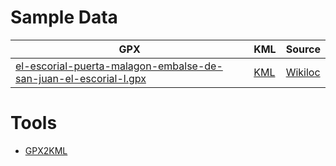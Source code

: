 # Sample Data

|GPX|KML|Source|
|---|---|---|
|[el-escorial-puerta-malagon-embalse-de-san-juan-el-escorial-l.gpx](geodevelopers.org/youtube-video-tour/sample-data/el-escorial-puerta-malagon-embalse-de-san-juan-el-escorial-l.gpx)|[KML](https://s3.eu-west-3.amazonaws.com/gpxtrk/trk/2021/01/21/0635_tsqm7st8f_el-escorial-puerta-malagon-embalse-de-san-juan-el-escorial-l.kml)|[Wikiloc](https://www.wikiloc.com/mountain-biking-trails/el-escorial-puerta-malagon-embalse-de-san-juan-el-escorial-loop-20090815-522485#wp-4884066)

# Tools

* [GPX2KML](https://gpx2kml.com/)
